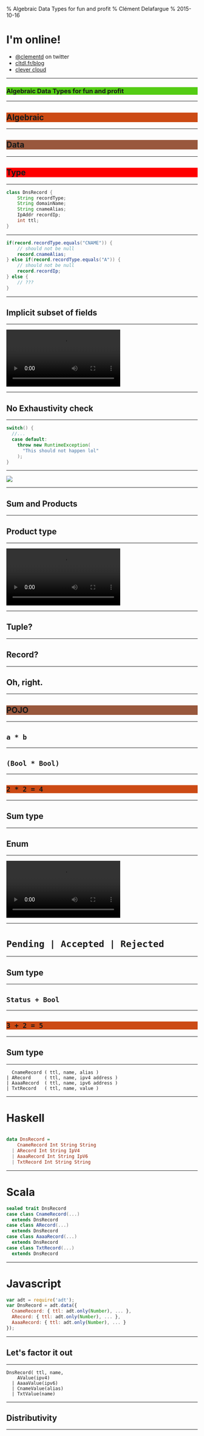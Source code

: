 % Algebraic Data Types for fun and profit
% Clément Delafargue
% 2015-10-16

# I'm online!

 - [\@clementd](https://twitter.com/clementd) on twitter
 - [cltdl.fr/blog](http://cltdl.fr/blog)
 - [clever cloud](http://clever-cloud.com)


--------------------------------------------------------------------------------

<div class="yolo" style="background-color:#54CC14">

### Algebraic Data Types for fun and profit

</div>

--------------------------------------------------------------------------------

<div class="yolo" style="background-color:#CC4A14">

## Algebraic

</div>

--------------------------------------------------------------------------------

<div class="yolo" style="background-color: #99583D">

## Data

</div>

--------------------------------------------------------------------------------

<div class="yolo" style="background-color: #FF0000">

## Type

</div>

--------------------------------------------------------------------------------

```java
class DnsRecord {
    String recordType;
    String domainName;
    String cnameAlias;
    IpAddr recordIp;
    int ttl;
}
```

--------------------------------------------------------------------------------

```java
if(record.recordType.equals("CNAME")) {
    // should not be null
    record.cnameAlias;
} else if(record.recordType.equals("A")) {
    // should not be null
    record.recordIp;
} else {
    // ???
}
```

--------------------------------------------------------------------------------

## Implicit subset of fields

--------------------------------------------------------------------------------

<video src="/home/clement/Images/lol/eagles.webm" loop></video>

--------------------------------------------------------------------------------

## No Exhaustivity check

--------------------------------------------------------------------------------

```java
switch() {
  //...
  case default:
    throw new RuntimeException(
      "This should not happen lol"
    );
}
```
--------------------------------------------------------------------------------

![](./assets/whatever.jpg)

--------------------------------------------------------------------------------

## Sum and Products

--------------------------------------------------------------------------------

## Product type

--------------------------------------------------------------------------------

<video src="/home/clement/Images/lol/cat-bunny.webm" loop></video>

--------------------------------------------------------------------------------

## Tuple?

--------------------------------------------------------------------------------

## Record?

--------------------------------------------------------------------------------

## Oh, right.

--------------------------------------------------------------------------------

<div class="yolo" style="background-color:#99583D">

## POJO

</div>

--------------------------------------------------------------------------------

## `a * b`

--------------------------------------------------------------------------------

## `(Bool * Bool)`

--------------------------------------------------------------------------------

<div class="yolo" style="background-color:#CC4A14">

## `2 * 2 = 4`

</div>

--------------------------------------------------------------------------------

## Sum type

--------------------------------------------------------------------------------

## Enum

--------------------------------------------------------------------------------

<video src="/home/clement/Images/lol/cats.webm" loop></video>

--------------------------------------------------------------------------------


# `Pending | Accepted | Rejected`

--------------------------------------------------------------------------------

## Sum type

--------------------------------------------------------------------------------

## `Status + Bool`

--------------------------------------------------------------------------------

<div class="yolo" style="background-color:#CC4A14">

## `3 + 2 = 5`

</div>

--------------------------------------------------------------------------------

## Sum type

--------------------------------------------------------------------------------

      CnameRecord ( ttl, name, alias )
    | ARecord     ( ttl, name, ipv4 address )
    | AaaaRecord  ( ttl, name, ipv6 address )
    | TxtRecord   ( ttl, name, value )

--------------------------------------------------------------------------------

# Haskell

```haskell

data DnsRecord =
    CnameRecord Int String String
  | ARecord Int String IpV4
  | AaaaRecord Int String IpV6
  | TxtRecord Int String String
```

--------------------------------------------------------------------------------

# Scala

```scala
sealed trait DnsRecord
case class CnameRecord(...)
  extends DnsRecord
case class ARecord(...)
  extends DnsRecord
case class AaaaRecord(...)
  extends DnsRecord
case class TxtRecord(...)
  extends DnsRecord
```

--------------------------------------------------------------------------------

# Javascript

```javascript
var adt = require('adt');
var DnsRecord = adt.data({
  CnameRecord: { ttl: adt.only(Number), ... },
  ARecord: { ttl: adt.only(Number), ... },
  AaaaRecord: { ttl: adt.only(Number), ... }
});
```

--------------------------------------------------------------------------------

## Let's factor it out

--------------------------------------------------------------------------------

    DnsRecord( ttl, name,
        AValue(ipv4)
      | AaaaValue(ipv6)
      | CnameValue(alias)
      | TxtValue(name)

--------------------------------------------------------------------------------

## Distributivity

--------------------------------------------------------------------------------

<p style="text-align: center; margin-top: 200px;">
`(a * b + a * c)`<br>
`<=>`<br>
`a * (b + c)`
</p>

--------------------------------------------------------------------------------

## Commutativity

--------------------------------------------------------------------------------

<p style="text-align: center; margin-top: 200px;">
`(a * b) <=> (b * a)`<br>
`(a + b) <=> (b + a)`
</p>

--------------------------------------------------------------------------------

## Identities

--------------------------------------------------------------------------------

<p style="text-align: center; margin-top: 200px;">
`(a * 1) <=> a`<br>
`(a + 0) <=> a`
</p>

--------------------------------------------------------------------------------

## Unit type

--------------------------------------------------------------------------------

## Associativity

--------------------------------------------------------------------------------

<p style="text-align: center; margin-top: 200px;">
`(a + b) + c <=> a + (b + c)`<br>
`(a * b) * c <=> a * (b * c)`<br>
</p>

--------------------------------------------------------------------------------

## Functions

--------------------------------------------------------------------------------

## `a -> b`

--------------------------------------------------------------------------------

## `b`<sup>`a`</sup>

--------------------------------------------------------------------------------

## `c`<sup>`(a * b)`</sup>

--------------------------------------------------------------------------------

## (`c`<sup>`b`</sup>)<sup>`a`</sup>

--------------------------------------------------------------------------------

## `(a, b) -> c`

--------------------------------------------------------------------------------

## `a -> b -> c`

--------------------------------------------------------------------------------

## #Currying

--------------------------------------------------------------------------------

## Do your homework

--------------------------------------------------------------------------------

## #intuition

--------------------------------------------------------------------------------


## Thanks

--------------------------------------------------------------------------------

<video src="/home/clement/Images/lol/big_internet_hug.webm" loop></video>

-------------------------------------------

# devoxxroxx

-------------------------------------------

# Thanks

## <http://cltdl.fr/gifs>

-------------------------------------------

# I'm online!

- [\@clementd](https://twitter.com/clementd) on twitter
- [cltdl.fr/blog](http://cltdl.fr/blog)
- [clever cloud](http://clever-cloud.com)

